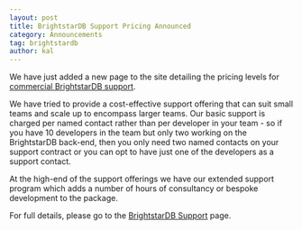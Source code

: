 ```yaml
---
layout: post
title: BrightstarDB Support Pricing Announced
category: Announcements
tag: brightstardb
author: kal
---
```

We have just added a new page to the site detailing the pricing levels for <a href="http://www.networkedplanet.com/support/brightstardb-support/" title="BrightstarDB Support">commercial BrightstarDB support</a>. 

<!--more-->

We have tried to provide a cost-effective support offering that can suit small teams and scale up to encompass larger teams. Our basic support is charged per named contact rather than per developer in your team - so if you have 10 developers in the team but only two working on the BrightstarDB back-end, then you only need two named contacts on your support contract or you can opt to have just one of the developers as a support contact.



At the high-end of the support offerings we have our extended support program which adds a number of hours of consultancy or bespoke development to the package.



For full details, please go to the <a href="http://www.networkedplanet.com/support/brightstardb-support/" title="BrightstarDB Support">BrightstarDB Support</a> page.
